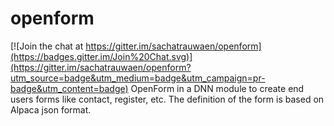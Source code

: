 # openform

[![Join the chat at https://gitter.im/sachatrauwaen/openform](https://badges.gitter.im/Join%20Chat.svg)](https://gitter.im/sachatrauwaen/openform?utm_source=badge&utm_medium=badge&utm_campaign=pr-badge&utm_content=badge)
OpenForm in a DNN module to create end users forms like contact, register, etc. The definition of the form is based on Alpaca json format.
